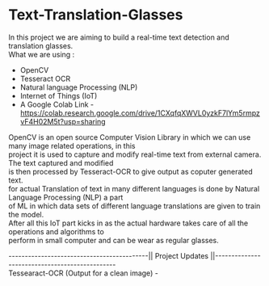 # Text-Translation-Glasses
In this project we are aiming to build a real-time text detection and translation glasses.   
What we are using :
- OpenCV
- Tesseract OCR
- Natural language Processing (NLP)
- Internet of Things (IoT)
- A Google Colab Link - https://colab.research.google.com/drive/1CXqfqXWVL0yzkF7lYm5rmpzvF4H02M5t?usp=sharing   

OpenCV is an open source Computer Vision Library in which we can use many image related operations, in this   
project it is used to capture and modify real-time text from external camera. The text captured and modified    
is then processed by Tesseract-OCR to give output as coputer generated text.  
for actual Translation of text in many different languages is done by Natural Language Processing (NLP) a part   
of ML in which data sets of different language translations are given to train the model.  
After all this IoT part kicks in as the actual hardware takes care of all the operations and algorithms to  
perform in small computer and can be wear as regular glasses.     


-------------------------------------------|| Project Updates ||-----------------------------------------------  
Tessearact-OCR (Output for a clean image) -  

